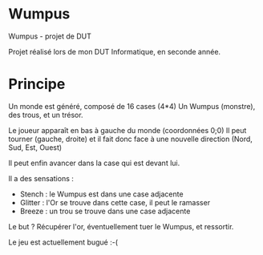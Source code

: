 Wumpus
======

Wumpus - projet de DUT

Projet réalisé lors de mon DUT Informatique, en seconde année.

Principe
======
Un monde est généré, composé de 16 cases (4*4)
Un Wumpus (monstre), des trous, et un trésor.

Le joueur apparaît en bas à gauche du monde (coordonnées 0;0)
Il peut tourner (gauche, droite) et il fait donc face à une nouvelle direction (Nord, Sud, Est, Ouest)

Il peut enfin avancer dans la case qui est devant lui.

Il a des sensations :
- Stench : le Wumpus est dans une case adjacente
- Glitter : l'Or se trouve dans cette case, il peut le ramasser
- Breeze : un trou se trouve dans une case adjacente


Le but ? Récupérer l'or, éventuellement tuer le Wumpus, et ressortir.

Le jeu est actuellement bugué :-(
